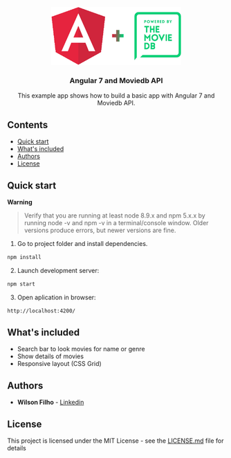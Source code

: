 <p align="center">
  <a href="https://angular.io/">
    <img src="/src/assets/img/angular_moviedb.png?raw=true" alt="Angular and Moviedb" width=300>
  </a>

  <h3 align="center">Angular 7 and Moviedb API</h3>

  <p align="center">
    This example app shows how to build a basic app with Angular 7 and Moviedb API.
  </p>
</p>

## Contents

- [Quick start](#quick-start)
- [What's included](#whats-included)
- [Authors](#authors)
- [License](#license)

## Quick start

**Warning**

> Verify that you are running at least node 8.9.x and npm 5.x.x by running node -v and npm -v in a terminal/console window. Older versions produce errors, but newer versions are fine.

1. Go to project folder and install dependencies.
 ```bash
 npm install
 ```

2. Launch development server:
 ```bash
 npm start
 ```

 3. Open aplication in browser:
 ```bash
 http://localhost:4200/
 ```

## What's included

* Search bar to look movies for name or genre
* Show details of movies
* Responsive layout (CSS Grid)

## Authors

* **Wilson Filho**  - [Linkedin](https://www.linkedin.com/in/wilson-filho)

## License

This project is licensed under the MIT License - see the [LICENSE.md](LICENSE.md) file for details
